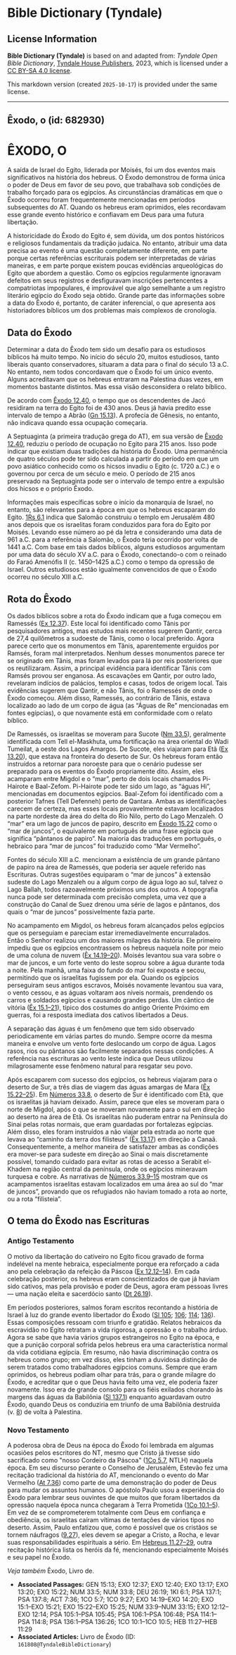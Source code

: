 # Bible Dictionary (Tyndale)

## License Information

**Bible Dictionary (Tyndale)** is based on and adapted from: _Tyndale Open Bible Dictionary_, [Tyndale House Publishers](https://tyndaleopenresources.com/), 2023, which is licensed under a [CC BY-SA 4.0 license](https://creativecommons.org/licenses/by-sa/4.0/legalcode.en).

This markdown version (created `2025-10-17`) is provided under the same license.



--------------------------------

## Êxodo, o (id: 682930)

ÊXODO, O
========

A saída de Israel do Egito, liderada por Moisés, foi um dos eventos mais significativos na história dos hebreus. O Êxodo demonstrou de forma única o poder de Deus em favor de seu povo, que trabalhava sob condições de trabalho forçado para os egípcios. As circunstâncias dramáticas em que o Êxodo ocorreu foram frequentemente mencionadas em períodos subsequentes do AT. Quando os hebreus eram oprimidos, eles recordavam esse grande evento histórico e confiavam em Deus para uma futura libertação.

A historicidade do Êxodo do Egito é, sem dúvida, um dos pontos históricos e religiosos fundamentais da tradição judaica. No entanto, atribuir uma data precisa ao evento é uma questão completamente diferente, em parte porque certas referências escriturais podem ser interpretadas de várias maneiras, e em parte porque existem poucas evidências arqueológicas do Egito que abordem a questão. Como os egípcios regularmente ignoravam defeitos em seus registros e desfiguravam inscrições pertencentes a compatriotas impopulares, é improvável que algo semelhante a um registro literário egípcio do Êxodo seja obtido. Grande parte das informações sobre a data do Êxodo é, portanto, de caráter inferencial, o que apresenta aos historiadores bíblicos um dos problemas mais complexos de cronologia.

Data do Êxodo
-------------

Determinar a data do Êxodo tem sido um desafio para os estudiosos bíblicos há muito tempo. No início do século 20, muitos estudiosos, tanto liberais quanto conservadores, situaram a data para o final do século 13 a.C. No entanto, nem todos concordavam que o Êxodo foi um único evento. Alguns acreditavam que os hebreus entraram na Palestina duas vezes, em momentos bastante distintos. Mas essa visão desconsidera o relato bíblico.

De acordo com [Êxodo 12\.40](https://ref.ly/Exod12:40), o tempo que os descendentes de Jacó residiram na terra do Egito foi de 430 anos. Deus já havia predito esse intervalo de tempo a Abrão ([Gn 15\.13](https://ref.ly/Gen15:13)). A profecia de Gênesis, no entanto, não indicava quando essa ocupação começaria.

A Septuaginta (a primeira tradução grega do AT), em sua versão de [Êxodo 12\.40](https://ref.ly/Exod12:40), reduziu o período de ocupação no Egito para 215 anos. Isso pode indicar que existiam duas tradições da história do Êxodo. Uma permanência de quatro séculos pode ter sido calculada a partir do período em que um povo asiático conhecido como os hicsos invadiu o Egito (c. 1720 a.C.) e o governou por cerca de um século e meio. O período de 215 anos preservado na Septuaginta pode ser o intervalo de tempo entre a expulsão dos hicsos e o próprio Êxodo.

Informações mais específicas sobre o início da monarquia de Israel, no entanto, são relevantes para a época em que os hebreus escaparam do Egito. [1Rs 6\.1](https://ref.ly/1Kgs6:1) indica que Salomão construiu o templo em Jerusalém 480 anos depois que os israelitas foram conduzidos para fora do Egito por Moisés. Levando esse número ao pé da letra e considerando uma data de 961 a.C. para a referência a Salomão, o Êxodo teria ocorrido por volta de 1441 a.C. Com base em tais dados bíblicos, alguns estudiosos argumentam por uma data do século XV a.C. para o Êxodo, conectando\-o com o reinado do Faraó Amenófis II (c. 1450–1425 a.C.) como o tempo da opressão de Israel. Outros estudiosos estão igualmente convencidos de que o Êxodo ocorreu no século XIII a.C.

Rota do Êxodo
-------------

Os dados bíblicos sobre a rota do Êxodo indicam que a fuga começou em Ramessés ([Ex 12\.37](https://ref.ly/Exod12:37)). Este local foi identificado como Tânis por pesquisadores antigos, mas estudos mais recentes sugerem Qantir, cerca de 27,4 quilômetros a sudoeste de Tânis, como o local preferido. Agora parece certo que os monumentos em Tânis, aparentemente erguidos por Ramsés, foram mal interpretados. Nenhum desses monumentos parece ter se originado em Tânis, mas foram levados para lá por reis posteriores que os reutilizaram. Assim, a principal evidência para identificar Tânis com Ramsés provou ser enganosa. As escavações em Qantir, por outro lado, revelaram indícios de palácios, templos e casas, todos de origem local. Tais evidências sugerem que Qantir, e não Tânis, foi o Ramessés de onde o Êxodo começou. Além disso, Ramessés, ao contrário de Tânis, estava localizado ao lado de um corpo de água (as “Águas de Re” mencionadas em fontes egípcias), o que novamente está em conformidade com o relato bíblico.

De Ramessés, os israelitas se moveram para Sucote ([Nm 33\.5](https://ref.ly/Num33:5)), geralmente identificada com Tell el\-Maskhuta, uma fortificação na área oriental do Wadi Tumeilat, a oeste dos Lagos Amargos. De Sucote, eles viajaram para Etã ([Ex 13\.20](https://ref.ly/Exod13:20)), que estava na fronteira do deserto de Sur. Os hebreus foram então instruídos a retornar para noroeste para que o cenário pudesse ser preparado para os eventos do Êxodo propriamente dito. Assim, eles acamparam entre Migdol e o “mar”, perto de dois locais chamados Pi\-Hairote e Baal\-Zefom. Pi\-Hairote pode ter sido um lago, as “águas Hi”, mencionadas em documentos egípcios. Baal\-Zefom foi identificado com a posterior Tafnes (Tell Defenneh) perto de Qantara. Ambas as identificações carecem de certeza, mas esses locais provavelmente estavam localizados na parte nordeste da área do delta do Rio Nilo, perto do Lago Menzaleh. O “mar” era um lago de juncos de papiro, descrito em [Êxodo 15\.22](https://ref.ly/Exod15:22) como o “mar de juncos”, o equivalente em português de uma frase egípcia que significa “pântanos de papiro”. Na maioria das traduções em português, o hebraico para “mar de juncos” foi traduzido como “Mar Vermelho”.

Fontes do século XIII a.C. mencionam a existência de um grande pântano de papiro na área de Ramessés, que poderia ser aquele referido nas Escrituras. Outras sugestões equiparam o “mar de juncos” à extensão sudeste do Lago Menzaleh ou a algum corpo de água logo ao sul, talvez o Lago Ballah, todos razoavelmente próximos uns dos outros. A topografia nunca pode ser determinada com precisão completa, uma vez que a construção do Canal de Suez drenou uma série de lagos e pântanos, dos quais o “mar de juncos” possivelmente fazia parte.

No acampamento em Migdol, os hebreus foram alcançados pelos egípcios que os perseguiam e pareciam estar irremediavelmente encurralados. Então o Senhor realizou um dos maiores milagres da história. Ele primeiro impediu que os egípcios encontrassem os hebreus naquela noite por meio de uma coluna de nuvem ([Êx 14\.19–20](https://ref.ly/Exod14:19-Exod14:20)). Moisés levantou sua vara sobre o mar de juncos, e um forte vento do leste soprou sobre a água durante toda a noite. Pela manhã, uma faixa do fundo do mar foi exposta e secou, permitindo que os israelitas fugissem por ela. Quando os egípcios perseguiram seus antigos escravos, Moisés novamente levantou sua vara, o vento cessou, e as águas voltaram aos níveis normais, prendendo os carros e soldados egípcios e causando grandes perdas. Um cântico de vitória ([Êx 15\.1–21](https://ref.ly/Exod15:1-Exod15:21)), típico dos costumes do antigo Oriente Próximo em guerras, foi a resposta imediata dos cativos libertados a Deus.

A separação das águas é um fenômeno que tem sido observado periodicamente em várias partes do mundo. Sempre ocorre da mesma maneira e envolve um vento forte deslocando um corpo de água. Lagos rasos, rios ou pântanos são facilmente separados nessas condições. A referência nas escrituras ao vento leste indica que Deus utilizou milagrosamente esse fenômeno natural para resgatar seu povo.

Após escaparem com sucesso dos egípcios, os hebreus viajaram para o deserto de Sur, a três dias de viagem das águas amargas de Mara ([Êx 15\.22–25](https://ref.ly/Exod15:22-Exod15:25)). Em [Números 33\.8](https://ref.ly/Num33:8), o deserto de Sur é identificado com Etã, que os israelitas já haviam deixado. Assim, parece que eles se moveram para o norte de Migdol, após o que se moveram novamente para o sul em direção ao deserto na área de Etã. Os israelitas não puderam entrar na Península do Sinai pelas rotas normais, que eram guardadas por fortalezas egípcias. Além disso, eles foram instruídos a não viajar pela estrada ao norte que levava ao “caminho da terra dos filisteus” ([Êx 13\.17](https://ref.ly/Exod13:17)) em direção a Canaã. Consequentemente, a melhor maneira de satisfazer ambas as condições era mover\-se para sudeste em direção ao Sinai o mais discretamente possível, tomando cuidado para evitar as rotas de acesso a Serabit el\-Khadem na região central da península, onde os egípcios mineravam turquesa e cobre. As narrativas de [Números 33\.9–15](https://ref.ly/Num33:9-Num33:15) mostram que os acampamentos israelitas estavam localizados em uma área ao sul do “mar de juncos”, provando que os refugiados não haviam tomado a rota ao norte, ou a rota “filisteia”.

O tema do Êxodo nas Escrituras
------------------------------

### Antigo Testamento

O motivo da libertação do cativeiro no Egito ficou gravado de forma indelével na mente hebraica, especialmente porque era reforçado a cada ano pela celebração da refeição da Páscoa ([Ex 12\.12–14](https://ref.ly/Exod12:12-Exod12:14)). Em cada celebração posterior, os hebreus eram conscientizados de que já haviam sido cativos, mas pela provisão e poder de Deus, agora eram pessoas livres — uma nação eleita e sacerdócio santo ([Dt 26\.19](https://ref.ly/Deut26:19)).

Em períodos posteriores, salmos foram escritos recontando a história de Israel à luz do grande evento libertador do Êxodo ([Sl 105](https://ref.ly/Ps105:1-Ps105:45); [106](https://ref.ly/Ps106:1-Ps106:48); [114](https://ref.ly/Ps114:1-Ps114:8); [136](https://ref.ly/Ps136:1-Ps136:26)). Essas composições ressoam com triunfo e gratidão. Relatos hebraicos da escravidão no Egito retratam a vida rigorosa, a opressão e o trabalho árduo. Agora se sabe que havia vários grupos estrangeiros no Egito na época, e que a punição corporal sofrida pelos hebreus era uma característica normal da vida cotidiana egípcia. Em resumo, não havia discriminação contra os hebreus como grupo; em vez disso, eles tinham a duvidosa distinção de serem tratados como trabalhadores egípcios comuns. Sempre que eram oprimidos, os hebreus podiam olhar para trás, para o grande milagre do Êxodo, e acreditar que o que Deus havia feito uma vez, ele poderia fazer novamente. Isso era de grande consolo para os fiéis exilados chorando às margens das águas da Babilônia ([Sl 137\.1](https://ref.ly/Ps137:1)) enquanto aguardavam outro Êxodo, quando Deus os conduziria em triunfo de uma Babilônia destruída (v. [8](https://ref.ly/Ps137:8)) de volta à Palestina.

### Novo Testamento

A poderosa obra de Deus na época do Êxodo foi lembrada em algumas ocasiões pelos escritores do NT, mesmo que Cristo já tivesse sido sacrificado como "nosso Cordeiro da Páscoa" ([1Co 5\.7](https://ref.ly/1Cor5:7), NTLH) naquela época. Em seu discurso perante o Conselho de Jerusalém, Estevão fez uma recitação tradicional da história do AT, mencionando o evento do Mar Vermelho ([At 7\.36](https://ref.ly/Acts7:36)) como parte de uma demonstração do poder de Deus para mudar os assuntos humanos. O apóstolo Paulo usou a experiência do Êxodo para lembrar seus ouvintes de que muitos que foram libertados da opressão naquela época nunca chegaram à Terra Prometida ([1Co 10\.1–5](https://ref.ly/1Cor10:1-1Cor10:5)). Em vez de se comprometerem totalmente com Deus em confiança e obediência, os israelitas caíram vítimas de tentações de vários tipos no deserto. Assim, Paulo enfatizou que, como é possível que os cristãos se tornem náufragos ([9\.27](https://ref.ly/1Cor9:27)), eles devem se apegar a Cristo, a Rocha, e levar suas responsabilidades espirituais a sério. Em [Hebreus 11\.27–29](https://ref.ly/Heb11:27-Heb11:29), outra recitação histórica lista os heróis da fé, mencionando especialmente Moisés e seu papel no Êxodo.

*Veja também* Êxodo, Livro de.

* **Associated Passages:** GEN 15:13; EXO 12:37; EXO 12:40; EXO 13:17; EXO 13:20; EXO 15:22; NUM 33:5; NUM 33:8; DEU 26:19; 1KI 6:1; PSA 137:1; PSA 137:8; ACT 7:36; 1CO 5:7; 1CO 9:27; EXO 14:19–EXO 14:20; EXO 15:1–EXO 15:21; EXO 15:22–EXO 15:25; NUM 33:9–NUM 33:15; EXO 12:12–EXO 12:14; PSA 105:1–PSA 105:45; PSA 106:1–PSA 106:48; PSA 114:1–PSA 114:8; PSA 136:1–PSA 136:26; 1CO 10:1–1CO 10:5; HEB 11:27–HEB 11:29
* **Associated Articles:** Livro de Êxodo (ID: `161808@TyndaleBibleDictionary`)


